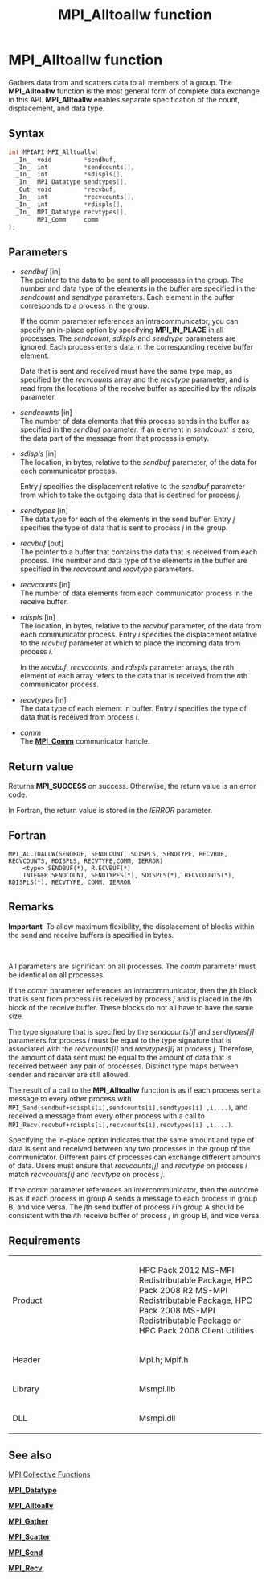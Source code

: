﻿---
title: MPI_Alltoallw function
TOCTitle: MPI_Alltoallw function
ms:assetid: 6cb4cd3b-f69e-448b-bb46-b0f1fa794b09
ms:mtpsurl: https://msdn.microsoft.com/en-us/library/Dn473232(v=VS.85)
ms:contentKeyID: 59360778
ms.date: 03/28/2018
mtps_version: v=VS.85
f1_keywords:
- MPI_ALLTOALLW
- mpif/MPI_Alltoallw
- mpi/MPI_ALLTOALLW
dev_langs:
- C++
- C
api_location:
- Msmpi.dll
api_name:
- MPI_Alltoallw
api_type:
- DLLExport
product:
- Windows
topic_type:
- apiref
- kbSyntax
product_family_name: VS
ROBOTS: INDEX,FOLLOW
---

# MPI\_Alltoallw function

Gathers data from and scatters data to all members of a group. The **MPI\_Alltoallw** function is the most general form of complete data exchange in this API. **MPI\_Alltoallw** enables separate specification of the count, displacement, and data type.

## Syntax

``` c++
int MPIAPI MPI_Alltoallw(
  _In_  void         *sendbuf,
  _In_  int          *sendcounts[],
  _In_  int          *sdispls[],
  _In_  MPI_Datatype sendtypes[],
  _Out_ void         *recvbuf,
  _In_  int          *recvcounts[],
  _In_  int          *rdispls[],
  _In_  MPI_Datatype recvtypes[],
        MPI_Comm     comm
);
```

## Parameters

  - *sendbuf* \[in\]  
    The pointer to the data to be sent to all processes in the group. The number and data type of the elements in the buffer are specified in the *sendcount* and *sendtype* parameters. Each element in the buffer corresponds to a process in the group.
    
    If the comm parameter references an intracommunicator, you can specify an in-place option by specifying **MPI\_IN\_PLACE** in all processes. The *sendcount*, *sdispls* and *sendtype* parameters are ignored. Each process enters data in the corresponding receive buffer element.
    
    Data that is sent and received must have the same type map, as specified by the *recvcounts* array and the *recvtype* parameter, and is read from the locations of the receive buffer as specified by the *rdispls* parameter.

  - *sendcounts* \[in\]  
    The number of data elements that this process sends in the buffer as specified in the *sendbuf* parameter. If an element in *sendcount* is zero, the data part of the message from that process is empty.

  - *sdispls* \[in\]  
    The location, in bytes, relative to the *sendbuf* parameter, of the data for each communicator process.
    
    Entry *j* specifies the displacement relative to the *sendbuf* parameter from which to take the outgoing data that is destined for process *j*.

  - *sendtypes* \[in\]  
    The data type for each of the elements in the send buffer. Entry *j* specifies the type of data that is sent to process *j* in the group.

  - *recvbuf* \[out\]  
    The pointer to a buffer that contains the data that is received from each process. The number and data type of the elements in the buffer are specified in the *recvcount* and *recvtype* parameters.

  - *recvcounts* \[in\]  
    The number of data elements from each communicator process in the receive buffer.

  - *rdispls* \[in\]  
    The location, in bytes, relative to the *recvbuf* parameter, of the data from each communicator process. Entry *i* specifies the displacement relative to the *recvbuf* parameter at which to place the incoming data from process *i*.
    
    In the *recvbuf*, *recvcounts*, and *rdispls* parameter arrays, the *n*th element of each array refers to the data that is received from the *n*th communicator process.

  - *recvtypes* \[in\]  
    The data type of each element in buffer. Entry *i* specifies the type of data that is received from process *i*.

  - *comm*  
    The [**MPI\_Comm**](mpi-comm-enumeration.md) communicator handle.

## Return value

Returns **MPI\_SUCCESS** on success. Otherwise, the return value is an error code.

In Fortran, the return value is stored in the *IERROR* parameter.

## Fortran

    MPI_ALLTOALLW(SENDBUF, SENDCOUNT, SDISPLS, SENDTYPE, RECVBUF, RECVCOUNTS, RDISPLS, RECVTYPE,COMM, IERROR)
        <type> SENDBUF(*), R.ECVBUF(*)
        INTEGER SENDCOUNT, SENDTYPES(*), SDISPLS(*), RECVCOUNTS(*), RDISPLS(*), RECVTYPE, COMM, IERROR

## Remarks

**Important**  To allow maximum flexibility, the displacement of blocks within the send and receive buffers is specified in bytes.

 

All parameters are significant on all processes. The *comm* parameter must be identical on all processes.

If the *comm* parameter references an intracommunicator, then the *j*th block that is sent from process *i* is received by process *j* and is placed in the *i*th block of the receive buffer. These blocks do not all have to have the same size.

The type signature that is specified by the *sendcounts\[j\]* and *sendtypes\[j\]* parameters for process *i* must be equal to the type signature that is associated with the *recvcounts\[i\]* and *recvtypes\[i\]* at process *j*. Therefore, the amount of data sent must be equal to the amount of data that is received between any pair of processes. Distinct type maps between sender and receiver are still allowed.

The result of a call to the **MPI\_Alltoallw** function is as if each process sent a message to every other process with `MPI_Send(sendbuf+sdispls[i],sendcounts[i],sendtypes[i] ,i,...)`, and received a message from every other process with a call to `MPI_Recv(recvbuf+rdispls[i],recvcounts[i],recvtypes[i] ,i,...)`.

Specifying the in-place option indicates that the same amount and type of data is sent and received between any two processes in the group of the communicator. Different pairs of processes can exchange different amounts of data. Users must ensure that *recvcounts\[j\]* and *recvtype* on process *i* match *recvcounts\[i\]* and *recvtype* on process *j*.

If the *comm* parameter references an intercommunicator, then the outcome is as if each process in group A sends a message to each process in group B, and vice versa. The *j*th send buffer of process *i* in group A should be consistent with the *i*th receive buffer of process *j* in group B, and vice versa.

## Requirements

<table>
<colgroup>
<col style="width: 50%" />
<col style="width: 50%" />
</colgroup>
<tbody>
<tr class="odd">
<td><p>Product</p></td>
<td><p>HPC Pack 2012 MS-MPI Redistributable Package, HPC Pack 2008 R2 MS-MPI Redistributable Package, HPC Pack 2008 MS-MPI Redistributable Package or HPC Pack 2008 Client Utilities</p></td>
</tr>
<tr class="even">
<td><p>Header</p></td>
<td>Mpi.h;
Mpif.h</td>
</tr>
<tr class="odd">
<td><p>Library</p></td>
<td>Msmpi.lib</td>
</tr>
<tr class="even">
<td><p>DLL</p></td>
<td>Msmpi.dll</td>
</tr>
</tbody>
</table>


## See also

[MPI Collective Functions](mpi-collective-functions.md)

[**MPI\_Datatype**](mpi-datatype-enumeration.md)

[**MPI\_Alltoallv**](mpi-alltoallv-function.md)

[**MPI\_Gather**](mpi-gather-function.md)

[**MPI\_Scatter**](mpi-scatter-function.md)

[**MPI\_Send**](mpi-send-function.md)

[**MPI\_Recv**](mpi-recv-function.md)


